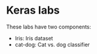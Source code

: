 # Keras labs

These labs have two components:

* Iris: Iris dataset
* cat-dog: Cat vs. dog classifier
